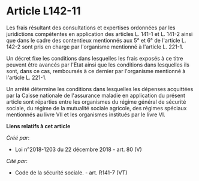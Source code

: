 # Article L142-11

Les frais résultant des consultations et expertises ordonnées par les juridictions compétentes en application des articles L.
141-1 et L. 141-2 ainsi que dans le cadre des contentieux mentionnés aux 5° et 6° de l'article L. 142-2 sont pris en charge
par l'organisme mentionné à l'article L. 221-1.

Un décret fixe les conditions dans lesquelles les frais exposés à ce titre peuvent être avancés par l'Etat ainsi que les
conditions dans lesquelles ils sont, dans ce cas, remboursés à ce dernier par l'organisme mentionné à l'article L. 221-1.

Un arrêté détermine les conditions dans lesquelles les dépenses acquittées par la Caisse nationale de l'assurance maladie en
application du présent article sont réparties entre les organismes du régime général de sécurité sociale, du régime de la
mutualité sociale agricole, des régimes spéciaux mentionnés au livre VII et les organismes institués par le livre VI.

**Liens relatifs à cet article**

_Créé par_:

  - Loi n°2018-1203 du 22 décembre 2018 - art. 80 (V)

_Cité par_:

  - Code de la sécurité sociale. - art. R141-7 (VT)
